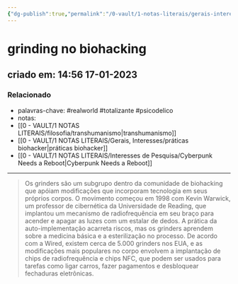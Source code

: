 ```yaml
---
{"dg-publish":true,"permalink":"/0-vault/1-notas-literais/gerais-interesses/grinding-no-biohacking/","tags":["realworld","totalizante","psicodelico"],"dgHomeLink":true,"dgShowLocalGraph":true,"dgShowFileTree":true,"dgEnableSearch":true,"noteIcon":""}
---
```


# grinding no biohacking
## criado em: 14:56 17-01-2023

### Relacionado
- palavras-chave: #realworld #totalizante #psicodelico 
- notas: 
- [[0 - VAULT/1 NOTAS LITERAIS/filosofia/transhumanismo\|transhumanismo]]
- [[0 - VAULT/1 NOTAS LITERAIS/Gerais, Interesses/práticas biohacker\|práticas biohacker]]
- [[0 - VAULT/1 NOTAS LITERAIS/Interesses de Pesquisa/Cyberpunk Needs a Reboot\|Cyberpunk Needs a Reboot]]
---
>Os grinders são um subgrupo dentro da comunidade de biohacking que apóiam modificações que incorporam tecnologia em seus próprios corpos. O movimento começou em 1998 com Kevin Warwick, um professor de cibernética da Universidade de Reading, que implantou um mecanismo de radiofrequência em seu braço para acender e apagar as luzes com um estalar de dedos. A prática da auto-implementação acarreta riscos, mas os grinders aprendem sobre a medicina básica e a esterilização no processo. De acordo com a Wired, existem cerca de 5.000 grinders nos EUA, e as modificações mais populares no corpo envolvem a implantação de chips de radiofrequência e chips NFC, que podem ser usados para tarefas como ligar carros, fazer pagamentos e desbloquear fechaduras eletrônicas.